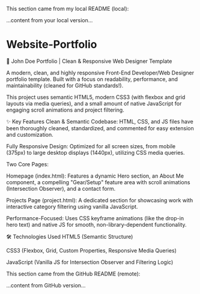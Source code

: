 This section came from my local README (local):

…content from your local version…


# Website-Portfolio

🌟 John Doe Portfolio | Clean & Responsive Web Designer Template


A modern, clean, and highly responsive Front-End Developer/Web Designer portfolio template. Built with a focus on readability, performance, and maintainability (cleaned for GitHub standards!).

This project uses semantic HTML5, modern CSS3 (with flexbox and grid layouts via media queries), and a small amount of native JavaScript for engaging scroll animations and project filtering.


✨ Key Features
Clean & Semantic Codebase: HTML, CSS, and JS files have been thoroughly cleaned, standardized, and commented for easy extension and customization.

Fully Responsive Design: Optimized for all screen sizes, from mobile (375px) to large desktop displays (1440px), utilizing CSS media queries.


Two Core Pages:

Homepage (index.html): Features a dynamic Hero section, an About Me component, a compelling "Gear/Setup" feature area with scroll animations (Intersection Observer), and a contact form.

Projects Page (project.html): A dedicated section for showcasing work with interactive category filtering using vanilla JavaScript.

Performance-Focused: Uses CSS keyframe animations (like the drop-in hero text) and native JS for smooth, non-library-dependent functionality.


🛠️ Technologies Used
HTML5 (Semantic Structure)

CSS3 (Flexbox, Grid, Custom Properties, Responsive Media Queries)

JavaScript (Vanilla JS for Intersection Observer and Filtering Logic)


This section came from the GitHub README (remote):

…content from GitHub version…

